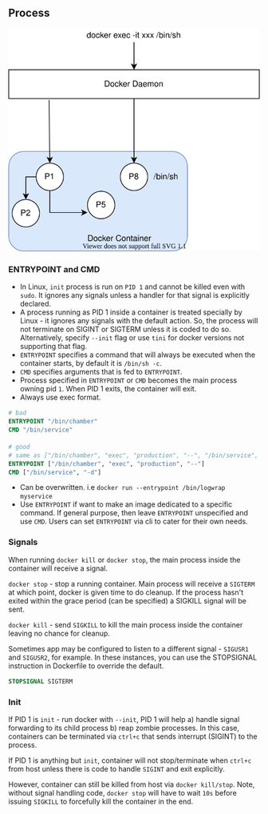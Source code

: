 ## Process

![docker processes](docker-process.svg)

### ENTRYPOINT and CMD

- In Linux, `init` process is run on `PID 1` and cannot be killed even with `sudo`. It ignores any signals unless a handler for that signal is explicitly declared.
- A process running as PID 1 inside a container is treated specially by Linux - it ignores any signals with the default action. So, the process will not terminate on SIGINT or SIGTERM unless it is coded to do so. Alternatively, specify `--init` flag or use `tini` for docker versions not supporting that flag.
- `ENTRYPOINT` specifies a command that will always be executed when the container starts, by default it is `/bin/sh -c`.
- `CMD` specifies arguments that is fed to `ENTRYPOINT`.
- Process specified in `ENTRYPOINT` or `CMD` becomes the main process owning pid `1`. When PID 1 exits, the container will exit.
- Always use exec format.

```Dockerfile
# bad
ENTRYPOINT "/bin/chamber"
CMD "/bin/service"

# good
# same as ["/bin/chamber", "exec", "production", "--", "/bin/service", "-d"]
ENTRYPOINT ["/bin/chamber", "exec", "production", "--"]
CMD ["/bin/service", "-d"]
```
- Can be overwritten. i.e `docker run --entrypoint /bin/logwrap myservice`
- Use `ENTRYPOINT` if want to make an image dedicated to a specific command. If general purpose, then leave `ENTRYPOINT` unspecified and use `CMD`. Users can set `ENTRYPOINT` via cli to cater for their own needs.

### Signals

When running `docker kill` or `docker stop`, the main process inside the container will receive a signal.

`docker stop` - stop a running container. Main process will receive a `SIGTERM` at which point, docker is given time to do cleanup. If the process hasn't exited within the grace period (can be specified) a SIGKILL signal will be sent.

`docker kill` - send `SIGKILL` to kill the main process inside the container leaving no chance for cleanup.

Sometimes app may be configured to listen to a different signal - `SIGUSR1` and `SIGUSR2`, for example. In these instances, you can use the STOPSIGNAL instruction in Dockerfile to override the default.

```Dockerfile
STOPSIGNAL SIGTERM
```

### Init

If PID 1 is `init` - run docker with `--init`, PID 1 will help a) handle signal forwarding to its child process b) reap zombie processes. In this case, containers can be terminated via `ctrl+c` that sends interrupt (SIGINT) to the process.

If PID 1 is anything but `init`, container will not stop/terminate when `ctrl+c` from host unless there is code to handle `SIGINT` and exit explicitly.

However, container can still be killed from host via `docker kill/stop`. Note, without signal handling code, `docker stop` will have to wait `10s` before issuing `SIGKILL` to forcefully kill the container in the end.
